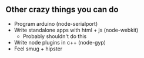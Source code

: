 ##  Other crazy things you can do

* Program arduino (node-serialport)
* Write standalone apps with html + js (node-webkit)
  * Probably shouldn't do this
* Write node plugins in c++ (node-gyp)
* Feel smug + hipster